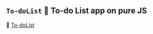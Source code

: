 ## ```To-doList``` 📝 To-do List app on pure JS
📌 [To-doList](https://mrsekret.github.io/To-doList/)

